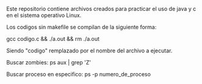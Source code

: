 Este repositorio contiene archivos creados para practicar el uso de java y c en el sistema operativo Linux.

Los codigos sin makefile se compilan de la siguiente forma:

gcc codigo.c  && ./a.out && rm ./a.out

Siendo "codigo" remplazado por el nombre del archivo a ejecutar.

Buscar zombies:
ps aux | grep 'Z'  

Buscar proceso en especifico:
ps -p numero_de_proceso